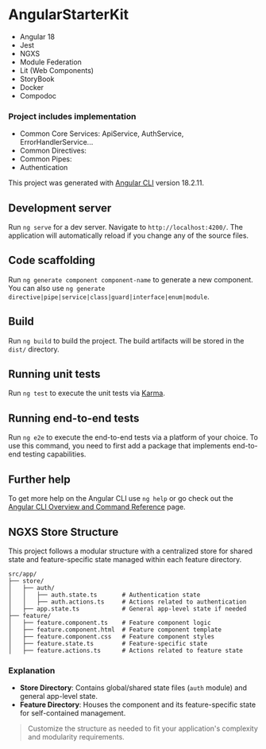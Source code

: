 # AngularStarterKit

* Angular 18
* Jest
* NGXS
* Module Federation
* Lit (Web Components)
* StoryBook
* Docker
* Compodoc

### Project includes implementation
* Common Core Services: ApiService, AuthService, ErrorHandlerService...
* Common Directives:
* Common Pipes:
* Authentication

This project was generated with [Angular CLI](https://github.com/angular/angular-cli) version 18.2.11.

## Development server

Run `ng serve` for a dev server. Navigate to `http://localhost:4200/`. The application will automatically reload if you change any of the source files.

## Code scaffolding

Run `ng generate component component-name` to generate a new component. You can also use `ng generate directive|pipe|service|class|guard|interface|enum|module`.

## Build

Run `ng build` to build the project. The build artifacts will be stored in the `dist/` directory.

## Running unit tests

Run `ng test` to execute the unit tests via [Karma](https://karma-runner.github.io).

## Running end-to-end tests

Run `ng e2e` to execute the end-to-end tests via a platform of your choice. To use this command, you need to first add a package that implements end-to-end testing capabilities.

## Further help

To get more help on the Angular CLI use `ng help` or go check out the [Angular CLI Overview and Command Reference](https://angular.dev/tools/cli) page.


## NGXS Store Structure

This project follows a modular structure with a centralized store for shared state and feature-specific state managed within each feature directory.

```plaintext
src/app/
├── store/
│   ├── auth/
│   │   ├── auth.state.ts       # Authentication state
│   │   ├── auth.actions.ts     # Actions related to authentication
│   ├── app.state.ts            # General app-level state if needed
├── feature/
│   ├── feature.component.ts    # Feature component logic
│   ├── feature.component.html  # Feature component template
│   ├── feature.component.css   # Feature component styles
│   ├── feature.state.ts        # Feature-specific state
│   ├── feature.actions.ts      # Actions related to feature state
```


### Explanation

- **Store Directory**: Contains global/shared state files (`auth` module) and general app-level state.
- **Feature Directory**: Houses the component and its feature-specific state for self-contained management.

> Customize the structure as needed to fit your application's complexity and modularity requirements.
